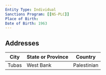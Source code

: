 ```yaml
---
Entity Type: Individual
Sanctions Program: [[NS-PLC]]
Place of Birth: 
Date of Birth: 1963
---
```




## Addresses
| City | State or Province | Country | 
|------|-------------------|---------|
| Tubas | West Bank | Palestinian |
